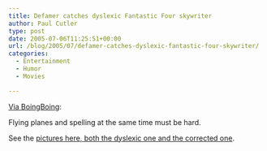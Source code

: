 ```yaml
---
title: Defamer catches dyslexic Fantastic Four skywriter
author: Paul Cutler
type: post
date: 2005-07-06T11:25:51+00:00
url: /blog/2005/07/defamer-catches-dyslexic-fantastic-four-skywriter/
categories:
  - Entertainment
  - Humor
  - Movies

---
```

[Via BoingBoing][1]:

Flying planes and spelling at the same time must be hard.

See the [pictures here, both the dyslexic one and the corrected one][2].

 [1]: http://www.boingboing.net/2005/07/05/movie_studios_promo_.html
 [2]: http://www.defamer.com/hollywood/movies/the-dyslexic-four-111161.php
